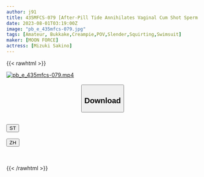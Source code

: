 ```yaml
---
author: j91
title: 435MFCS-079 [After-Pill Tide Annihilates Vaginal Cum Shot Sperm W Overwrite Fuck With A Country Girl Who Has Been Masturbating Since She Was A Kindergartener] A New Graduate OL Who Applied For Gonzo To Throw Away Barren Love And Cum Shot & Facial! If You Blame A Genuinely Erotic Woman Who Is Rich In Sexual Knowledge… I’m Happy! God Beauty Body Twisting Continuous Serious Orgasm! ! Three Consecutive Battles To Settle The Past With Tide And Sperm! ! ! [Amachua Hame Rec # Mizuki # New Graduate OL] (Mizuki Sakino)
date: 2023-08-01T03:19:00Z
image: "pb_e_435mfcs-079.jpg"
tags: [Amateur, Bukkake,Creampie,POV,Slender,Squirting,Swimsuit]
maker: [MOON FORCE]
actress: [Mizuki Sakino]
---
```



{{< rawhtml >}}

<div class="video" data-videoid="G6dZ0vG1weS9W4">
    <a href="javascript:;">
        <img src="https://my.j91.asia/posts/pb_e_435mfcs-079/pb_e_435mfcs-079.jpg" width="WIDTH" height="HEIGHT" alt="pb_e_435mfcs-079.mp4" loading="lazy">
    </a>
</div>

<script type="text/javascript" src="https://j91.asia/asset/on-demand-st.js"></script>

<br>
  <link rel="stylesheet" href="https://j91.asia/asset/bs5.css">
  
  <center>
  <button class="btn btn-primary" type="button" data-bs-toggle="collapse" data-bs-target=".multi-collapse" aria-expanded="false" aria-controls="multiCollapseExample1 multiCollapseExample2"><h2>Download</h2></button></center>
</p>
<div class="row">
  <div class="col">
    <div class="collapse multi-collapse" id="multiCollapseExample1">
      <div class="card card-body">
	      	      <br>
<div class="buttons">  
<a href="https://streamtape.to/v/G6dZ0vG1weS9W4"><button class="btn-hover color-3"><i class="fa fa-download"></i> ST</button></a></div>
    </div>
  </div>
</div>
  <div class="col">
    <div class="collapse multi-collapse" id="multiCollapseExample2">
      <div class="card card-body">
	      <br>
<div class="buttons">
    <a href="https://lylxan.com/vexxy28drznv.html"><button class="btn-hover color-9"><i class="fa fa-download"></i> ZH</button></a></div>
<br><br>
      </div>
    </div>
  </div>
</div>

{{< /rawhtml >}}
